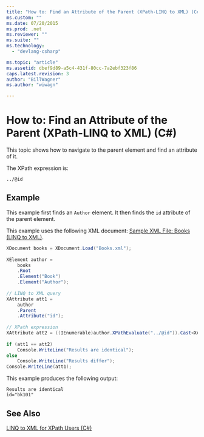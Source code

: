 ```yaml
---
title: "How to: Find an Attribute of the Parent (XPath-LINQ to XML) (C#)"
ms.custom: ""
ms.date: 07/20/2015
ms.prod: .net
ms.reviewer: ""
ms.suite: ""
ms.technology: 
  - "devlang-csharp"

ms.topic: "article"
ms.assetid: dbef9d89-a5c4-431f-80cc-7a2ebf323f86
caps.latest.revision: 3
author: "BillWagner"
ms.author: "wiwagn"

---
```

# How to: Find an Attribute of the Parent (XPath-LINQ to XML) (C#)
This topic shows how to navigate to the parent element and find an attribute of it.  
  
 The XPath expression is:  
  
 `../@id`  
  
## Example  
 This example first finds an `Author` element. It then finds the `id` attribute of the parent element.  
  
 This example uses the following XML document: [Sample XML File: Books (LINQ to XML)](../../../../csharp/programming-guide/concepts/linq/sample-xml-file-books-linq-to-xml.md).  
  
```csharp  
XDocument books = XDocument.Load("Books.xml");  
  
XElement author =   
    books  
    .Root  
    .Element("Book")  
    .Element("Author");  
  
// LINQ to XML query  
XAttribute att1 =  
    author  
    .Parent  
    .Attribute("id");  
  
// XPath expression  
XAttribute att2 = ((IEnumerable)author.XPathEvaluate("../@id")).Cast<XAttribute>().First();  
  
if (att1 == att2)  
    Console.WriteLine("Results are identical");  
else  
    Console.WriteLine("Results differ");  
Console.WriteLine(att1);  
```  
  
 This example produces the following output:  
  
```  
Results are identical  
id="bk101"  
```  
  
## See Also  
 [LINQ to XML for XPath Users (C#)](../../../../csharp/programming-guide/concepts/linq/linq-to-xml-for-xpath-users.md)
